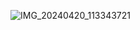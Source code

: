 ![IMG_20240420_113343721](https://github.com/yeyomuri/HA_MQTT_ESP32/assets/34101726/d9654e0b-c02b-4bf5-81fb-f8fe2ed9d51b)
